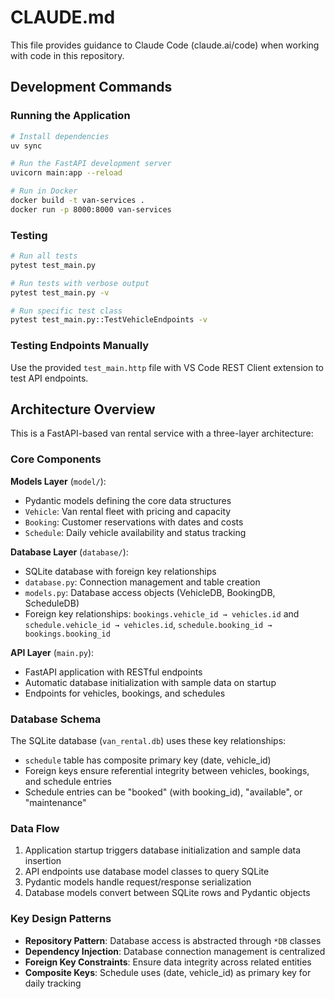 # CLAUDE.md

This file provides guidance to Claude Code (claude.ai/code) when working with code in this repository.

## Development Commands

### Running the Application
```bash
# Install dependencies
uv sync

# Run the FastAPI development server
uvicorn main:app --reload

# Run in Docker
docker build -t van-services .
docker run -p 8000:8000 van-services
```

### Testing
```bash
# Run all tests
pytest test_main.py

# Run tests with verbose output
pytest test_main.py -v

# Run specific test class
pytest test_main.py::TestVehicleEndpoints -v
```

### Testing Endpoints Manually
Use the provided `test_main.http` file with VS Code REST Client extension to test API endpoints.

## Architecture Overview

This is a FastAPI-based van rental service with a three-layer architecture:

### Core Components

**Models Layer** (`model/`):
- Pydantic models defining the core data structures
- `Vehicle`: Van rental fleet with pricing and capacity
- `Booking`: Customer reservations with dates and costs  
- `Schedule`: Daily vehicle availability and status tracking

**Database Layer** (`database/`):
- SQLite database with foreign key relationships
- `database.py`: Connection management and table creation
- `models.py`: Database access objects (VehicleDB, BookingDB, ScheduleDB)
- Foreign key relationships: `bookings.vehicle_id → vehicles.id` and `schedule.vehicle_id → vehicles.id`, `schedule.booking_id → bookings.booking_id`

**API Layer** (`main.py`):
- FastAPI application with RESTful endpoints
- Automatic database initialization with sample data on startup
- Endpoints for vehicles, bookings, and schedules

### Database Schema

The SQLite database (`van_rental.db`) uses these key relationships:
- `schedule` table has composite primary key (date, vehicle_id)
- Foreign keys ensure referential integrity between vehicles, bookings, and schedule entries
- Schedule entries can be "booked" (with booking_id), "available", or "maintenance"

### Data Flow

1. Application startup triggers database initialization and sample data insertion
2. API endpoints use database model classes to query SQLite
3. Pydantic models handle request/response serialization
4. Database models convert between SQLite rows and Pydantic objects

### Key Design Patterns

- **Repository Pattern**: Database access is abstracted through `*DB` classes
- **Dependency Injection**: Database connection management is centralized
- **Foreign Key Constraints**: Ensure data integrity across related entities
- **Composite Keys**: Schedule uses (date, vehicle_id) as primary key for daily tracking